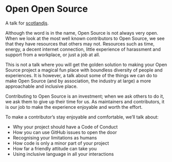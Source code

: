 # Open Open Source

A talk for [scotlandjs].

Although the word is in the name, Open Source is not always very open.
When we look at the most well known contributors to Open Source, we see that
they have resources that others may not. Resources such as time, energy,
a decent internet connection, little experience of harassment and support
from a workplace, or just a job at all.

This is not a talk where you will get the golden solution to making your
Open Source project a magical fun place with boundless diversity of people
and experiences. It is however, a talk about some of the things we can do to
make Open Source (and by association, the industry at large) a more approachable
and inclusive place.

Contributing to Open Source is an investment; when we ask others to do it,
we ask them to give up their time for us. As maintainers and contributors,
it is our job to make the experience enjoyable and worth the effort.

To make a contributor’s stay enjoyable and comfortable, we’ll talk about:

* Why your project should have a Code of Conduct
* How you can use GitHub issues to open the door
* Recognising your limitations as humans
* How code is only a minor part of your project
* How far a friendly attitude can take you
* Using inclusive language in all your interactions

[scotlandjs]: http://scotlandjs.com

